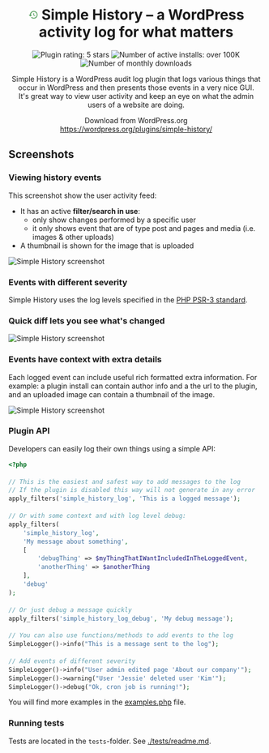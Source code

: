 <h1 align="center">
  <img width="20" height="20" src="https://raw.githubusercontent.com/bonny/WordPress-Simple-History/master/.wordpress-org/icon.svg" alt="">
  Simple History
  – a WordPress activity log for what matters
</h1>

<p align="center">
  <img src="https://img.shields.io/wordpress/plugin/r/simple-history.svg?style=for-the-badge" alt="Plugin rating: 5 stars" />
  <img src="https://img.shields.io/wordpress/plugin/installs/simple-history?style=for-the-badge" alt="Number of active installs: over 100K">
  <img src="https://img.shields.io/wordpress/plugin/dm/simple-history?style=for-the-badge" alt="Number of monthly downloads">
</p>

<p align="center">
  Simple History is a WordPress audit log plugin that logs various things that occur in WordPress and then presents those events in a very nice GUI.
  <br />
  It's great way to view user activity and keep an eye on what the admin users of a website are doing.
</p>

<p align="center">
  Download from WordPress.org
  <a href="https://wordpress.org/plugins/simple-history/">
    <br />
    https://wordpress.org/plugins/simple-history/
  </a>
</p>

## Screenshots

### Viewing history events

This screenshot show the user activity feed:

- It has an active **filter/search in use**:
  - only show changes performed by a specific user
  - it only shows event that are of type post and pages and media (i.e. images & other uploads)
- A thumbnail is shown for the image that is uploaded

![Simple History screenshot](https://ps.w.org/simple-history/assets/screenshot-1.png?rev=1)

### Events with different severity

Simple History uses the log levels specified in the [PHP PSR-3 standard](https://www.php-fig.org/psr/psr-3/).

### Quick diff lets you see what's changed

![Simple History screenshot](https://ps.w.org/simple-history/assets/screenshot-2.png?rev=1096689)

### Events have context with extra details

Each logged event can include useful rich formatted extra information. For example: a plugin install can contain author info and a the url to the plugin, and an uploaded image can contain a thumbnail of the image.

![Simple History screenshot](https://ps.w.org/simple-history/assets/screenshot-3.png?rev=1096689)

### Plugin API

Developers can easily log their own things using a simple API:

```php
<?php

// This is the easiest and safest way to add messages to the log
// If the plugin is disabled this way will not generate in any error
apply_filters('simple_history_log', 'This is a logged message');

// Or with some context and with log level debug:
apply_filters(
	'simple_history_log',
	'My message about something',
	[
		'debugThing' => $myThingThatIWantIncludedInTheLoggedEvent,
		'anotherThing' => $anotherThing
	],
	'debug'
);

// Or just debug a message quickly
apply_filters('simple_history_log_debug', 'My debug message');

// You can also use functions/methods to add events to the log
SimpleLogger()->info("This is a message sent to the log");

// Add events of different severity
SimpleLogger()->info("User admin edited page 'About our company'");
SimpleLogger()->warning("User 'Jessie' deleted user 'Kim'");
SimpleLogger()->debug("Ok, cron job is running!");
```

You will find more examples in the [examples.php](./examples/examples.php) file.

### Running tests

Tests are located in the `tests`-folder. See [./tests/readme.md](./tests/readme.md).
